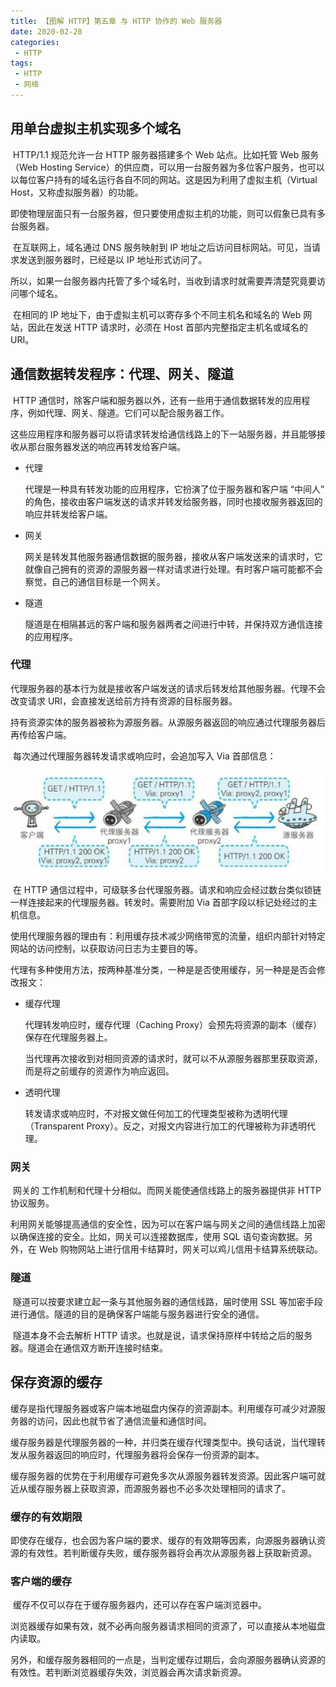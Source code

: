 ```yaml
---
title: 【图解 HTTP】第五章 与 HTTP 协作的 Web 服务器
date: 2020-02-28
categories:
 - HTTP
tags:
 - HTTP
 - 网络
---
```


## 用单台虚拟主机实现多个域名

​		HTTP/1.1 规范允许一台 HTTP 服务器搭建多个 Web 站点。比如托管 Web 服务（Web Hosting Service）的供应商，可以用一台服务器为多位客户服务，也可以以每位客户持有的域名运行各自不同的网站。这是因为利用了虚拟主机（Virtual Host，又称虚拟服务器）的功能。

​		即使物理层面只有一台服务器，但只要使用虚拟主机的功能，则可以假象已具有多台服务器。

​		在互联网上，域名通过 DNS 服务映射到 IP 地址之后访问目标网站。可见，当请求发送到服务器时，已经是以 IP 地址形式访问了。

​		所以，如果一台服务器内托管了多个域名时，当收到请求时就需要弄清楚究竟要访问哪个域名。

​		在相同的 IP 地址下，由于虚拟主机可以寄存多个不同主机名和域名的 Web 网站，因此在发送 HTTP 请求时，必须在 Host 首部内完整指定主机名或域名的 URI。



## 通信数据转发程序：代理、网关、隧道

​		HTTP 通信时，除客户端和服务器以外，还有一些用于通信数据转发的应用程序，例如代理、网关、隧道。它们可以配合服务器工作。

​		这些应用程序和服务器可以将请求转发给通信线路上的下一站服务器，并且能够接收从那台服务器发送的响应再转发给客户端。

- 代理

    代理是一种具有转发功能的应用程序，它扮演了位于服务器和客户端 “中间人” 的角色，接收由客户端发送的请求并转发给服务器，同时也接收服务器返回的响应并转发给客户端。

- 网关

    网关是转发其他服务器通信数据的服务器，接收从客户端发送来的请求时，它就像自己拥有的资源的源服务器一样对请求进行处理。有时客户端可能都不会察觉，自己的通信目标是一个网关。

- 隧道

  隧道是在相隔甚远的客户端和服务器两者之间进行中转，并保持双方通信连接的应用程序。

### 代理

​		代理服务器的基本行为就是接收客户端发送的请求后转发给其他服务器。代理不会改变请求 URI，会直接发送给前方持有资源的目标服务器。

​		持有资源实体的服务器被称为源服务器。从源服务器返回的响应通过代理服务器后再传给客户端。

​		每次通过代理服务器转发请求或响应时，会追加写入 Via 首部信息：

![proxy](assets/proxy.png)

​		在 HTTP 通信过程中，可级联多台代理服务器。请求和响应会经过数台类似锁链一样连接起来的代理服务器。转发时。需要附加 Via 首部字段以标记处经过的主机信息。

​		使用代理服务器的理由有：利用缓存技术减少网络带宽的流量，组织内部针对特定网站的访问控制，以获取访问日志为主要目的等。

​		代理有多种使用方法，按两种基准分类，一种是是否使用缓存，另一种是是否会修改报文：

- 缓存代理

    代理转发响应时，缓存代理（Caching  Proxy）会预先将资源的副本（缓存）保存在代理服务器上。

    当代理再次接收到对相同资源的请求时，就可以不从源服务器那里获取资源，而是将之前缓存的资源作为响应返回。

- 透明代理

    转发请求或响应时，不对报文做任何加工的代理类型被称为透明代理（Transparent Proxy）。反之，对报文内容进行加工的代理被称为非透明代理。

### 网关

​		网关的 工作机制和代理十分相似。而网关能使通信线路上的服务器提供非 HTTP 协议服务。

​		利用网关能够提高通信的安全性，因为可以在客户端与网关之间的通信线路上加密以确保连接的安全。比如，网关可以连接数据库，使用 SQL 语句查询数据。另外，在 Web 购物网站上进行信用卡结算时，网关可以鸡儿信用卡结算系统联动。

### 隧道

​		隧道可以按要求建立起一条与其他服务器的通信线路，届时使用 SSL 等加密手段进行通信。隧道的目的是确保客户端能与服务器进行安全的通信。

​		隧道本身不会去解析 HTTP 请求。也就是说，请求保持原样中转给之后的服务器。隧道会在通信双方断开连接时结束。



## 保存资源的缓存

​		缓存是指代理服务器或客户端本地磁盘内保存的资源副本。利用缓存可减少对源服务器的访问，因此也就节省了通信流量和通信时间。

​		缓存服务器是代理服务器的一种，并归类在缓存代理类型中。换句话说，当代理转发从服务器返回的响应时，代理服务器将会保存一份资源的副本。

​		缓存服务器的优势在于利用缓存可避免多次从源服务器转发资源。因此客户端可就近从缓存服务器上获取资源，而源服务器也不必多次处理相同的请求了。

### 缓存的有效期限

​		即使存在缓存，也会因为客户端的要求、缓存的有效期等因素，向源服务器确认资源的有效性。若判断缓存失败，缓存服务器将会再次从源服务器上获取新资源。

### 客户端的缓存

​		缓存不仅可以存在于缓存服务器内，还可以存在客户端浏览器中。

​		浏览器缓存如果有效，就不必再向服务器请求相同的资源了，可以直接从本地磁盘内读取。

​		另外，和缓存服务器相同的一点是，当判定缓存过期后，会向源服务器确认资源的有效性。若判断浏览器缓存失效，浏览器会再次请求新资源。
